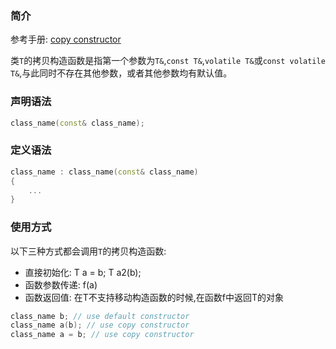 ### 简介

参考手册: [copy constructor][copy_constructor]

类`T`的拷贝构造函数是指第一个参数为`T&`,`const T&`,`volatile T&`或`const volatile T&`,与此同时不存在其他参数，或者其他参数均有默认值。

### 声明语法

```cpp
class_name(const& class_name);
```

### 定义语法

```cpp
class_name : class_name(const& class_name)
{
    ...
}
```

### 使用方式

以下三种方式都会调用`T`的拷贝构造函数:

* 直接初始化: T a = b; T a2(b);
* 函数参数传递: f(a)
* 函数返回值: 在T不支持移动构造函数的时候,在函数f中返回T的对象

```cpp
class_name b; // use default constructor
class_name a(b); // use copy constructor
class_name a = b; // use copy constructor
```

[copy_constructor]:https://en.cppreference.com/w/cpp/language/copy_constructor
